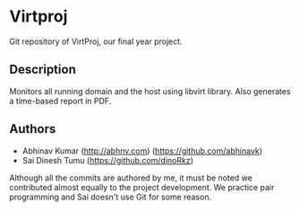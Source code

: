 # Virtproj
Git repository of VirtProj, our final year project.

## Description
Monitors all running domain and the host using libvirt library. Also generates a time-based report in PDF.

## Authors
* Abhinav Kumar (http://abhnv.com) (https://github.com/abhinavk)
* Sai Dinesh Tumu (https://github.com/dinoRkz)

Although all the commits are authored by me, it must be noted we contributed almost equally to the project development. We practice pair programming and Sai doesn't use Git for some reason.
